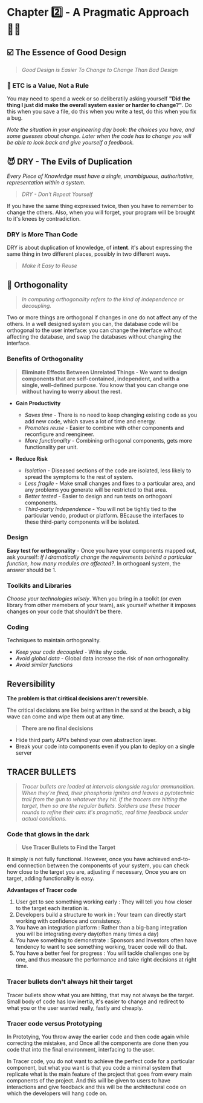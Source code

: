 # **Chapter 2️⃣ - A Pragmatic Approach** 👨‍💻

## **☑️ The Essence of Good Design**

> *Good Design is Easier To Change to Change Than Bad Design*

### **📝 ETC is a Value, Not a Rule**

You may need to spend a week or so deliberatily asking yourself **"Did the thing I just did make the overall system easier or harder to change?"**. Do this when you save a file, do this when you write a test, do this when you fix a bug.

*Note the situation in your engineering day book: the choices you have, and some guesses about change. Later when the code has to change you will be able to look back and give yourself a feedback.*

## **😈 DRY - The Evils of Duplication**

*Every Piece of Knowledge must have a single, unambiguous, authoritative, representation within a system.*

> *DRY - Don't Repeat Yourself*

If you have the same thing expressed twice, then you have to remember to change the others. Also, when you will forget, your program will be brought to it's knees by contradiction.

### **DRY is More Than Code**

DRY is about duplication of knowledge, of **intent**. it's about expressing the same thing in two different places, possibly in two different ways.

> *Make it Easy to Reuse*

## **🫅 Orthogonality**

> *In computing orthogonality refers to the kind of independence or decoupling.*

Two or more things are orthogonal if changes in one do not affect any of the others. In a well designed system you can, the database code will be orthogonal to the user interface: you can change the interface without affecting the database, and swap the databases without changing the interface.

### **Benefits of Orthogonality**

> **Eliminate Effects Between Unrelated Things - We want to design components that are self-contained, independent, and with a single, well-defined purpose. You know that you can change one without having to worry about the rest.**

- **Gain Productivity**
    - *Saves time* - There is no need to keep changing existing code as you add new code, which saves a lot of time and energy.
    - *Promotes reuse* - Easier to combine with other components and reconfigure and reengineer.
    - *More functionality* - Combining orthogonal components, gets more functionality per unit.

- **Reduce Risk**
    - *Isolation* - Diseased sections of the code are isolated, less likely to spread the symptoms to the rest of system.
    - *Less fragile* - Make small changes and fixes to a particular area, and any problems you generate will be restricted to that area.
    - *Better tested* - Easier to design and run tests on orthogoanl components.
    - *Third-party Independence* - You will not be tightly tied to the particular vendo, product or platform. BEcause the interfaces to these third-party components will be isolated.

### **Design**

**Easy test for orthogonality** - Once you have your components mapped out, ask yourself: *If I dramatically change the requirements behind a particular function, how many modules are affected?*. In orthogoanl system, the answer should be 1.

### **Toolkits and Libraries**

*Choose your technologies wisely*. When you bring in a toolkit (or even library from other memebers of your team), ask yourself whether it imposes changes on your code that shouldn't be there.

### **Coding**

Techniques to maintain orthogonality.

- *Keep your code decoupled* - Write shy code.
- *Avoid global data* - Global data increase the risk of non orthogonality.
- *Avoid similar functions*

## **Reversibility**

**The problem is that ciritical decisions aren't reversible.**

The critical decisions are like being written in the sand at the beach, a big wave can come and wipe them out at any time.

> **There are no final decisions**

- Hide third party API's behind your own abstraction layer.
- Break your code into components even if you plan to deploy on a single server

## **TRACER BULLETS**

> *Tracer bullets are loaded at intervals alongside regular ammunaition. When they're fired, their phosphoris ignites and leaves a pytotechnic trail from the gun to whatever they hit. If the tracers are hitting the target, then so are the regular bullets. Soldiers use these tracer rounds to refine their aim: it's pragmatic, real time feedback under actual conditions.*

### **Code that glows in the dark**

> **Use Tracer Bullets to Find the Target**

It simply is not fully functional. However, once you have achieved end-to-end connection between the components of your system, you can check how close to the target you are, adjusting if necessary, Once you are on target, adding functionality is easy.

**Advantages of Tracer code**

1. User get to see something working early : They will tell you how closer to the target each iteration is.
2. Developers build a structure to work in : Your team can directly start working with confidence and consistency.
3. You have an integration platform : Rather than a big-bang integration you will be integrating every day(often many times a day)
4. You have something to demonstrate : Sponsors and Investors often have tendency to want to see something working, tracer code will do that.
5. You have a better feel for progress : You will tackle challenges one by one, and thus measure the performance and take right decisions at right time.

### **Tracer bullets don't always hit their target**

Tracer bullets show what you are hitting, that may not always be the target. Small body of code has low inertia, it's easier to change and redirect to what you or the user wanted really, fastly and cheaply.

### **Tracer code versus Prototyping**

In Prototying, You throw away the earlier code and then code again while correcting the mistakes, and Once all the components are done then you code that into the final environment, interfacing to the user.

In Tracer code, you do not want to achieve the perfect code for a particular component, but what you want is that you code a minimal system that replicate what is the main feature of the project that goes from every main components of the project. And this will be given to users to have interactions and give feedback and this will be the architectural code on which the developers will hang code on.

